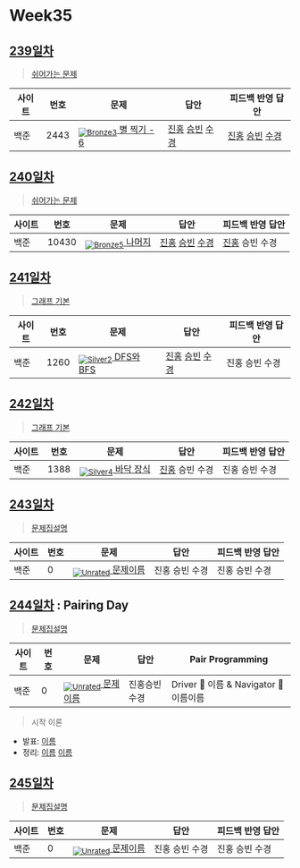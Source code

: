 <!-- tier 리스트 S -->
[Unrated]: https://user-images.githubusercontent.com/33937365/126247607-85783912-c11a-4d50-ac36-8cc7dcb75cd2.png
[Bronze5]: https://user-images.githubusercontent.com/33937365/126247611-e362d727-17a4-4737-a232-5827e185ab7c.png
[Bronze3]: https://user-images.githubusercontent.com/33937365/126247613-b8408610-7bc4-40f8-804f-a30a45ddbb68.png
[Silver5]: https://user-images.githubusercontent.com/33937365/126247618-38c5c905-672b-4d75-808e-8a7d45ea577d.png
[Silver4]: https://user-images.githubusercontent.com/33937365/126247620-ba2d1b96-b0aa-4b88-80c5-71569c69bbc3.png
[Silver3]: https://user-images.githubusercontent.com/33937365/126247621-1b55b7f4-3a79-4348-8a63-f00c1813853e.png
[Silver2]: https://user-images.githubusercontent.com/33937365/126247622-a83b30a9-6618-4593-b775-6f6730afd3f6.png
[Silver1]: https://user-images.githubusercontent.com/33937365/126247625-8d82f8ab-6f95-4ef8-a243-be31f548596e.png
[Gold5]: https://user-images.githubusercontent.com/33937365/126247627-2979d4d5-915a-4c4e-adb7-c171f9bafe28.png
[Gold4]: https://user-images.githubusercontent.com/33937365/126247629-b24e1e24-4579-450f-bc3c-f166361091dd.png
[Gold3]: https://user-images.githubusercontent.com/33937365/126247630-80fb15af-debc-451d-a937-6c9c6bfa693b.png
[Gold2]: https://user-images.githubusercontent.com/33937365/126247633-7112f6a6-57da-4d1d-953f-5414ba8ffc3d.png
[Gold1]: https://user-images.githubusercontent.com/33937365/126247635-42bd3af9-e129-4379-b44a-22d75de3def6.png
<!-- tier 리스트 E -->

# Week35

## [239일차](Day239)

> [쉬어가는 문제](https://www.acmicpc.net/group/workbook/view/9797/36671)

| 사이트 | 번호 | 문제                 | 답안                | 피드백 반영 답안    |
| ------ | ---- | -------------------- | ------------------- | ------------------- |
| 백준   | 2443    | [<sub>![Bronze3]</sub> 별 찍기 - 6](https://www.acmicpc.net/problem/2443) | [진홍](Day239/boj2443_kjh.java) [승빈](Day239/boj2443_wsb.java) [수경](Day239/boj2443_hsk.js) | [진홍](Day239/boj2443_kjh.java) [승빈](Day239/boj2443_wsb.java) [수경](Day239/boj2443_hsk.js) |

## [240일차](Day240)

> [쉬어가는 문제](https://www.acmicpc.net/group/workbook/view/9797/36688)

| 사이트 | 번호 | 문제                 | 답안                | 피드백 반영 답안    |
| ------ | ---- | -------------------- | ------------------- | ------------------- |
| 백준   | 10430 | [<sub>![Bronze5]</sub> 나머지](https://www.acmicpc.net/problem/10430) | [진홍](Day240/boj10430_kjh.py) [승빈](Day240/boj10430_wsb.java) [수경](Day240/boj10430_hsk.js) | [진홍](Day240/boj10430_kjh.py) 승빈 수경 |

## [241일차](Day241)

> [그래프 기본](https://www.acmicpc.net/group/workbook/view/9797/36709)

| 사이트 | 번호 | 문제                 | 답안                | 피드백 반영 답안    |
| ------ | ---- | -------------------- | ------------------- | ------------------- |
| 백준   | 1260    | [<sub>![Silver2]</sub> DFS와 BFS](https://www.acmicpc.net/problem/1260) | [진홍](Day241/boj1260_kjh.java) [승빈](Day241/boj1260_wsb.java) [수경](Day241/boj1260_hsk.js) | 진홍 승빈 수경 |

## [242일차](Day242)

> [그래프 기본](https://www.acmicpc.net/group/workbook/view/9797/36806)

| 사이트 | 번호 | 문제                 | 답안                | 피드백 반영 답안    |
| ------ | ---- | -------------------- | ------------------- | ------------------- |
| 백준   | 1388 | [<sub>![Silver4]</sub> 바닥 장식](https://www.acmicpc.net/problem/1388) | [진홍](Day242/boj1388_kjh.java) 승빈 수경 | 진홍 승빈 수경 |

## [243일차](Day243)

> [문제집설명](문제집링크)

| 사이트 | 번호 | 문제                 | 답안                | 피드백 반영 답안    |
| ------ | ---- | -------------------- | ------------------- | ------------------- |
| 백준   | 0    | [<sub>![Unrated]</sub> 문제이름](문제링크) | 진홍 승빈 수경 | 진홍 승빈 수경 |

## [244일차](Day244) : Pairing Day

> [문제집설명](문제집링크)

| 사이트 | 번호 | 문제                 | 답안                | Pair Programming    |
| ------ | ---- | -------------------- | ------------------- | ------------------- |
| 백준   | 0    | [<sub>![Unrated]</sub> 문제이름](문제링크) | 진홍승빈수경 | Driver 🚗 이름 & Navigator 🧭 이름이름 |

> 시작 이론
* 발표: [이름](reference/이름.pdf)
* 정리: [이름](reference/이름.pdf) [이름](reference/이름.pdf)

## [245일차](Day245)

> [문제집설명](문제집링크)

| 사이트 | 번호 | 문제                 | 답안                | 피드백 반영 답안    |
| ------ | ---- | -------------------- | ------------------- | ------------------- |
| 백준   | 0    | [<sub>![Unrated]</sub> 문제이름](문제링크) | 진홍 승빈 수경 | 진홍 승빈 수경 |
